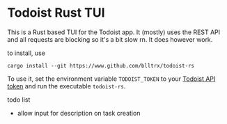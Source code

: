 # Todoist Rust TUI

This is a Rust based TUI for the Todoist app. It (mostly) uses the REST API and all requests are blocking so it's a bit slow rn. It does however work.

to install, use 
```
cargo install --git https://www.github.com/blltrx/todoist-rs
```

To use it, set the environment variable `TODOIST_TOKEN` to your [Todoist API token](https://todoist.com/help/articles/find-your-api-token-Jpzx9IIlB) and run the executable `todoist-rs`.


todo list
+ allow input for description on task creation
